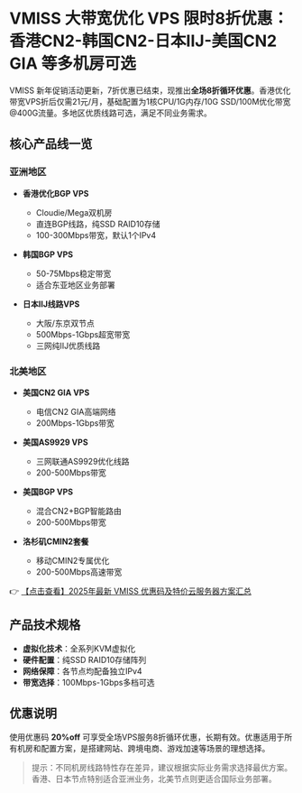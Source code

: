 # VMISS 大带宽优化 VPS 限时8折优惠：香港CN2-韩国CN2-日本IIJ-美国CN2 GIA 等多机房可选

VMISS 新年促销活动更新，7折优惠已结束，现推出**全场8折循环优惠**。香港优化带宽VPS折后仅需21元/月，基础配置为1核CPU/1G内存/10G SSD/100M优化带宽@400G流量。多地区优质线路可选，满足不同业务需求。

## 核心产品线一览

### 亚洲地区
- **香港优化BGP VPS**  
  - Cloudie/Mega双机房  
  - 直连BGP线路，纯SSD RAID10存储  
  - 100-300Mbps带宽，默认1个IPv4  

- **韩国BGP VPS**  
  - 50-75Mbps稳定带宽  
  - 适合东亚地区业务部署  

- **日本IIJ线路VPS**  
  - 大阪/东京双节点  
  - 500Mbps-1Gbps超宽带宽  
  - 三网纯IIJ优质线路  

### 北美地区
- **美国CN2 GIA VPS**  
  - 电信CN2 GIA高端网络  
  - 200Mbps-1Gbps带宽  

- **美国AS9929 VPS**  
  - 三网联通AS9929优化线路  
  - 200-500Mbps带宽  

- **美国BGP VPS**  
  - 混合CN2+BGP智能路由  
  - 200-500Mbps带宽  

- **洛杉矶CMIN2套餐**  
  - 移动CMIN2专属优化  
  - 200-500Mbps高速带宽  

👉 [【点击查看】2025年最新 VMISS 优惠码及特价云服务器方案汇总](https://bit.ly/Vmiss)

## 产品技术规格
- **虚拟化技术**：全系列KVM虚拟化  
- **硬件配置**：纯SSD RAID10存储阵列  
- **网络保障**：各节点均配备独立IPv4  
- **带宽选择**：100Mbps-1Gbps多档可选  

## 优惠说明
使用优惠码 **20%off** 可享受全场VPS服务8折循环优惠，长期有效。优惠适用于所有机房和配置方案，是搭建网站、跨境电商、游戏加速等场景的理想选择。

> 提示：不同机房线路特性存在差异，建议根据实际业务需求选择最优方案。香港、日本节点特别适合亚洲业务，北美节点则更适合国际业务部署。